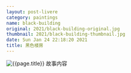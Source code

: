 ```yaml
---
layout: post-livere
category: paintings
name: black-building
original: 2021/black-building-original.jpg
thumbnail: 2021/black-building-thumbnail.jpg
date: Sun Jan 24 22:18:20 2021
title: 黑色楼房
---
```


![{{page.title}}](/gallery/{{page.category}}/{{page.original}})
故事内容
